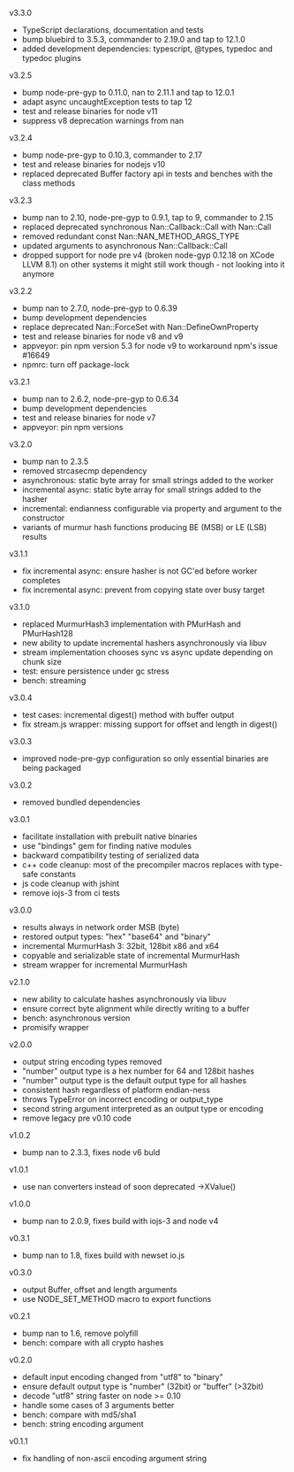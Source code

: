v3.3.0

* TypeScript declarations, documentation and tests
* bump bluebird to 3.5.3, commander to 2.19.0 and tap to 12.1.0
* added development dependencies: typescript, @types, typedoc and typedoc plugins

v3.2.5

* bump node-pre-gyp to 0.11.0, nan to 2.11.1 and tap to 12.0.1
* adapt async uncaughtException tests to tap 12
* test and release binaries for node v11
* suppress v8 deprecation warnings from nan

v3.2.4

* bump node-pre-gyp to 0.10.3, commander to 2.17
* test and release binaries for nodejs v10
* replaced deprecated Buffer factory api in tests and benches with the class methods

v3.2.3

* bump nan to 2.10, node-pre-gyp to 0.9.1, tap to 9, commander to 2.15
* replaced deprecated synchronous Nan::Callback::Call with Nan::Call
* removed redundant const Nan::NAN_METHOD_ARGS_TYPE
* updated arguments to asynchronous Nan::Callback::Call
* dropped support for node pre v4 (broken node-gyp 0.12.18 on XCode LLVM 8.1)
  on other systems it might still work though - not looking into it anymore

v3.2.2

* bump nan to 2.7.0, node-pre-gyp to 0.6.39
* bump development dependencies
* replace deprecated Nan::ForceSet with Nan::DefineOwnProperty
* test and release binaries for node v8 and v9
* appveyor: pin npm version 5.3 for node v9 to workaround npm's issue #16649
* npmrc: turn off package-lock

v3.2.1

* bump nan to 2.6.2, node-pre-gyp to 0.6.34
* bump development dependencies
* test and release binaries for node v7
* appveyor: pin npm versions

v3.2.0

* bump nan to 2.3.5
* removed strcasecmp dependency
* asynchronous: static byte array for small strings added to the worker
* incremental async: static byte array for small strings added to the hasher
* incremental: endianness configurable via property and argument to the constructor
* variants of murmur hash functions producing BE (MSB) or LE (LSB) results

v3.1.1

* fix incremental async: ensure hasher is not GC'ed before worker completes
* fix incremental async: prevent from copying state over busy target

v3.1.0

* replaced MurmurHash3 implementation with PMurHash and PMurHash128
* new ability to update incremental hashers asynchronously via libuv
* stream implementation chooses sync vs async update depending on chunk size
* test: ensure persistence under gc stress
* bench: streaming

v3.0.4

* test cases: incremental digest() method with buffer output
* fix stream.js wrapper: missing support for offset and length in digest()

v3.0.3

* improved node-pre-gyp configuration so only essential binaries are being packaged

v3.0.2

* removed bundled dependencies

v3.0.1

* facilitate installation with prebuilt native binaries
* use "bindings" gem for finding native modules
* backward compatibility testing of serialized data
* c++ code cleanup: most of the precompiler macros replaces with type-safe constants
* js code cleanup with jshint
* remove iojs-3 from ci tests

v3.0.0

* results always in network order MSB (byte)
* restored output types: "hex" "base64" and "binary"
* incremental MurmurHash 3: 32bit, 128bit x86 and x64
* copyable and serializable state of incremental MurmurHash
* stream wrapper for incremental MurmurHash

v2.1.0

* new ability to calculate hashes asynchronously via libuv
* ensure correct byte alignment while directly writing to a buffer
* bench: asynchronous version
* promisify wrapper

v2.0.0

* output string encoding types removed
* "number" output type is a hex number for 64 and 128bit hashes
* "number" output type is the default output type for all hashes
* consistent hash regardless of platform endian-ness
* throws TypeError on incorrect encoding or output_type
* second string argument interpreted as an output type or encoding
* remove legacy pre v0.10 code

v1.0.2

* bump nan to 2.3.3, fixes node v6 buld

v1.0.1

* use nan converters instead of soon deprecated ->XValue()

v1.0.0

* bump nan to 2.0.9, fixes build with iojs-3 and node v4

v0.3.1

* bump nan to 1.8, fixes build with newset io.js

v0.3.0

* output Buffer, offset and length arguments
* use NODE_SET_METHOD macro to export functions

v0.2.1

* bump nan to 1.6, remove polyfill
* bench: compare with all crypto hashes

v0.2.0

* default input encoding changed from "utf8" to "binary"
* ensure default output type is "number" (32bit) or "buffer" (>32bit)
* decode "utf8" string faster on node >= 0.10
* handle some cases of 3 arguments better
* bench: compare with md5/sha1
* bench: string encoding argument

v0.1.1

* fix handling of non-ascii encoding argument string
